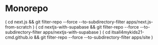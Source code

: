 # Monorepo
( cd next.js &amp;&amp; git filter-repo --force --to-subdirectory-filter apps/next.js-from-scratch ) ( cd nextjs-with-supabase &amp;&amp; git filter-repo --force --to-subdirectory-filter apps/nextjs-with-supabase ) ( cd itsall4mykids21-cmd.github.io &amp;&amp; git filter-repo --force --to-subdirectory-filter apps/site )
